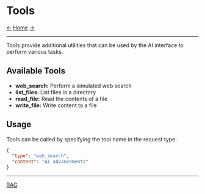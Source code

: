 # Tools

[<-](prompts.md) [Home](index.md) [->](rag.md)

---

Tools provide additional utilities that can be used by the AI interface to perform various tasks.

## Available Tools

- **web_search:** Perform a simulated web search
- **list_files:** List files in a directory
- **read_file:** Read the contents of a file
- **write_file:** Write content to a file

## Usage

Tools can be called by specifying the tool name in the request type:

```json
{
  "type": "web_search",
  "content": "AI advancements"
}
```

---

[RAG](rag.md)
